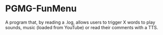 # PGMG-FunMenu
 A program that, by reading a .log, allows users to trigger X words to play sounds, music (loaded from YouTube) or read their comments with a TTS.
